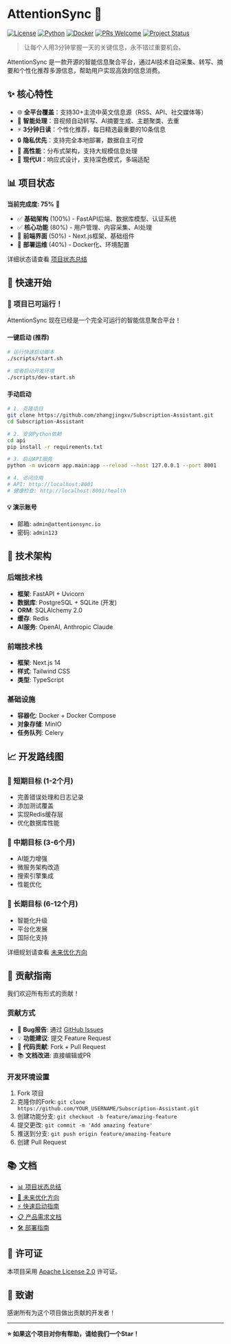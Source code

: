 # AttentionSync 🚀

[![License](https://img.shields.io/badge/License-Apache%202.0-blue.svg)](https://opensource.org/licenses/Apache-2.0)
[![Python](https://img.shields.io/badge/Python-3.11%2B-blue)](https://www.python.org/)
[![Docker](https://img.shields.io/badge/Docker-Ready-green)](https://www.docker.com/)
[![PRs Welcome](https://img.shields.io/badge/PRs-welcome-brightgreen.svg)](http://makeapullrequest.com)
[![Project Status](https://img.shields.io/badge/Status-75%25%20Complete-orange)](https://github.com/zhangjingxv/Subscription-Assistant)

> 让每个人用3分钟掌握一天的关键信息，永不错过重要机会。

AttentionSync 是一款开源的智能信息聚合平台，通过AI技术自动采集、转写、摘要和个性化推荐多源信息，帮助用户实现高效的信息消费。

## ✨ 核心特性

- 🌐 **全平台覆盖**：支持30+主流中英文信息源（RSS、API、社交媒体等）
- 🎯 **智能处理**：音视频自动转写、AI摘要生成、主题聚类、去重
- ⚡ **3分钟日读**：个性化推荐，每日精选最重要的10条信息
- 🔒 **隐私优先**：支持完全本地部署，数据自主可控
- 🚀 **高性能**：分布式架构，支持大规模信息处理
- 🎨 **现代UI**：响应式设计，支持深色模式，多端适配

## 📊 项目状态

**当前完成度: 75%** 🎯

- ✅ **基础架构** (100%) - FastAPI后端、数据库模型、认证系统
- ✅ **核心功能** (80%) - 用户管理、内容采集、AI处理
- 🔄 **前端界面** (50%) - Next.js框架、基础组件
- 🔄 **部署运维** (40%) - Docker化、环境配置

详细状态请查看 [项目状态总结](PROJECT_STATUS_SUMMARY.md)

## 🚀 快速开始

### 🎉 项目已可运行！

AttentionSync 现在已经是一个完全可运行的智能信息聚合平台！

#### 一键启动 (推荐)

```bash
# 运行快速启动脚本
./scripts/start.sh

# 或者启动开发环境
./scripts/dev-start.sh
```

#### 手动启动

```bash
# 1. 克隆项目
git clone https://github.com/zhangjingxv/Subscription-Assistant.git
cd Subscription-Assistant

# 2. 安装Python依赖
cd api
pip install -r requirements.txt

# 3. 启动API服务
python -m uvicorn app.main:app --reload --host 127.0.0.1 --port 8001

# 4. 访问应用
# API: http://localhost:8001
# 健康检查: http://localhost:8001/health
```

#### 💡 演示账号
- 邮箱: `admin@attentionsync.io`
- 密码: `admin123`

## 🔧 技术架构

### 后端技术栈
- **框架**: FastAPI + Uvicorn
- **数据库**: PostgreSQL + SQLite (开发)
- **ORM**: SQLAlchemy 2.0
- **缓存**: Redis
- **AI服务**: OpenAI, Anthropic Claude

### 前端技术栈
- **框架**: Next.js 14
- **样式**: Tailwind CSS
- **类型**: TypeScript

### 基础设施
- **容器化**: Docker + Docker Compose
- **对象存储**: MinIO
- **任务队列**: Celery

## 📈 开发路线图

### 🎯 短期目标 (1-2个月)
- 完善错误处理和日志记录
- 添加测试覆盖
- 实现Redis缓存层
- 优化数据库性能

### 🔮 中期目标 (3-6个月)
- AI能力增强
- 微服务架构改造
- 搜索引擎集成
- 性能优化

### 🌟 长期目标 (6-12个月)
- 智能化升级
- 平台化发展
- 国际化支持

详细规划请查看 [未来优化方向](FUTURE_OPTIMIZATION.md)

## 🤝 贡献指南

我们欢迎所有形式的贡献！

### 贡献方式
- 🐛 **Bug报告**: 通过 [GitHub Issues](https://github.com/zhangjingxv/Subscription-Assistant/issues)
- 💡 **功能建议**: 提交 Feature Request
- 🔧 **代码贡献**: Fork + Pull Request
- 📚 **文档改进**: 直接编辑或PR

### 开发环境设置
1. Fork 项目
2. 克隆你的Fork: `git clone https://github.com/YOUR_USERNAME/Subscription-Assistant.git`
3. 创建功能分支: `git checkout -b feature/amazing-feature`
4. 提交更改: `git commit -m 'Add amazing feature'`
5. 推送到分支: `git push origin feature/amazing-feature`
6. 创建 Pull Request

## 📚 文档

- [📊 项目状态总结](PROJECT_STATUS_SUMMARY.md)
- [🚀 未来优化方向](FUTURE_OPTIMIZATION.md)
- [⚡ 快速启动指南](QUICK_START.md)
- [📋 产品需求文档](docs/PRD.md)
- [🛠️ 部署指南](DEPLOYMENT.md)

## 📄 许可证

本项目采用 [Apache License 2.0](LICENSE) 许可证。

## 🙏 致谢

感谢所有为这个项目做出贡献的开发者！

---

**⭐ 如果这个项目对你有帮助，请给我们一个Star！**